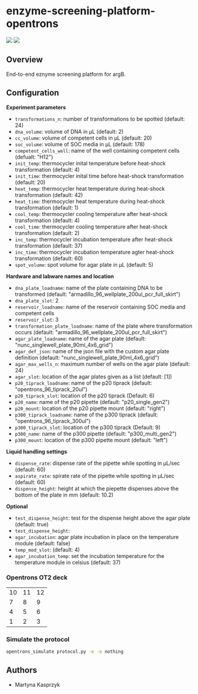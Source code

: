 # enzyme-screening-platform-opentrons

![](https://img.shields.io/badge/current_version-0.1.0-blue)
![](https://github.com/stracquadaniolab/enzyme-screening-platform-opentrons/workflows/build/badge.svg)
## Overview
End-to-end eznyme screening platform for argB.

## Configuration

**Experiment parameters**
- `transformations_n`: number of transformations to be spotted (default: 24)
- `dna_volume`: volume of DNA in µL (default: 2)
- `cc_volume`: volume of competent cells in µL (default: 20)
- `soc_volume`: volume of SOC media in µL (default: 178)
- `competent_cells_well`: name of the well containing competent cells (defualt: "H12")
- `init_temp`: thermocycler inital temperature before heat-shock transformation (default: 4)
- `init_time`: thermocycler inital time before heat-shock transformation (default: 20)
- `heat_temp`: thermocycler heat temperature during heat-shock transformation (default: 42)
- `heat_time`: thermocycler heat temperature during heat-shock transformation (default: 1)
- `cool_temp`: thermocycler cooling temperature after heat-shock transformation (default: 4)
- `cool_time`: thermocycler cooling temperature after heat-shock transformation (default: 2)
- `inc_temp`: thermocycler incubation temperature after heat-shock transformation (default: 37)
- `inc_time`: thermocycler incubation temperature agter heat-shock transformation (default: 60)
- `spot_volume`: spot volume for agar plate in µL (default: 5)

**Hardware and labware names and location**
- `dna_plate_loadname`: name of the plate containing DNA to be transformed (default: "armadillo_96_wellplate_200ul_pcr_full_skirt")
- `dna_plate_slot`: 2
- `reservoir_loadname`: name of the reservoir containing SOC media and competent cells
- `reservoir_slot`: 3
- `transformation_plate_loadname`: name of the plate where transformation occurs (default: "armadillo_96_wellplate_200ul_pcr_full_skirt")
- `agar_plate_loadname`: name of the agar plate (default: "nunc_singlewell_plate_90ml_4x6_grid")
- `agar_def_json`: name of the json file with the custom agar plate definition (default: "nunc_singlewell_plate_90ml_4x6_grid")
- `agar_max_wells_n`: maximum number of wells on the agar plate (default: 24)
- `agar_slot`: location of the agar plates given as a list (default: [1])
- `p20_tiprack_loadname`: name of the p20 tiprack (default: "opentrons_96_tiprack_20ul")
- `p20_tiprack_slot`: location of the p20 tiprack (Default: 6)
- `p20_name`: name of the p20 pipette (default: "p20_single_gen2")
- `p20_mount`: location of the p20 pipette mount (default: "right")
- `p300_tiprack_loadname`: name of the p300 tiprack (default: "opentrons_96_tiprack_300ul")
- `p300_tiprack_slot`: location of the p300 tiprack (Default: 9)
- `p300_name`: name of the p300 pipette (default: "p300_multi_gen2")
- `p300_mount`: location of the p300 pipette mount (default: "left")


**Liquid handling settings**
- `dispense_rate`: dispense rate of the pipette while spotting in µL/sec (default: 60)
- `aspirate_rate`: spirate rate of the pipette while spotting in µL/sec (default: 60)
- `dispense_height`: height at which the piepette dispenses above the bottom of the plate in mm (default: 10.2)

**Optional**
- `test_dispense_height`: test for the dispense height above the agar plate (default: true)
- `test_dispense_height`:
- `agar_incubation`: agar plate incubation in place on the temperature module (default: false)
- `temp_mod_slot`: (default: 4)
- `agar_incubation_temp`: set the incubation temperature for the temperature module in celsius (default: 37)


### Opentrons OT2 deck

|          |           |           | 
| ---------| --------- | --------- |
|  10      |  11       |  12       |
|  7       |  8        |  9        |
|  4       |  5        |  6        |
|  1       |  2        |  3        |


### Simulate the protocol

```bash
opentrons_simulate protocol.py -e -o nothing
```

## Authors

- Martyna Kasprzyk
